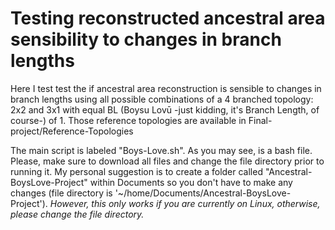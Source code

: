 # Testing reconstructed ancestral area sensibility to changes in branch lengths 
Here I test test the if ancestral area reconstruction is sensible to changes in branch lengths using all possible combinations of a 4 branched topology: 2x2 and 3x1 with equal BL (Boysu Lovū -just kidding, it's Branch Length, of course-) of 1. Those reference topologies are available in Final-project/Reference-Topologies

The main script is labeled "Boys-Love.sh". As you may see, is a bash file. Please, make sure to download all files and change the file directory prior to running it. My personal suggestion is to create a folder called "Ancestral-BoysLove-Project" within Documents so you don't have to make any changes (file directory is '~/home/Documents/Ancestral-BoysLove-Project'). *However, this only works if you are currently on Linux, otherwise, please change the file directory.*
